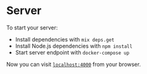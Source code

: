 # Server

To start your server:

  * Install dependencies with `mix deps.get`
  * Install Node.js dependencies with `npm install`
  * Start server endpoint with `docker-compose up`

Now you can visit [`localhost:4000`](http://localhost:4000) from your browser.
